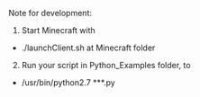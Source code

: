 Note for development:


1. Start Minecraft with
- ./launchClient.sh
at Minecraft folder
2. Run your script in Python_Examples folder, to 
- /usr/bin/python2.7 ***.py